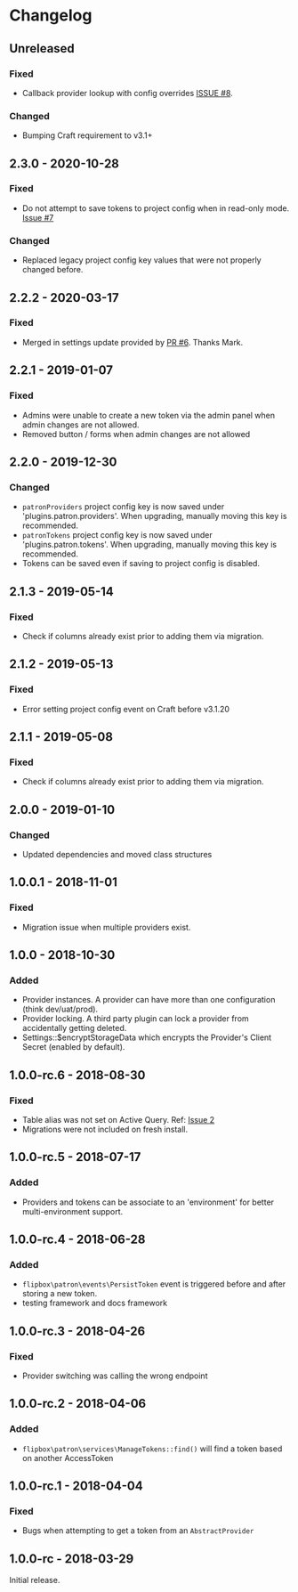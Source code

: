 Changelog
=========

## Unreleased
### Fixed
- Callback provider lookup with config overrides [ISSUE #8](https://github.com/flipboxfactory/patron/issues/8).

### Changed
- Bumping Craft requirement to v3.1+

## 2.3.0 - 2020-10-28
### Fixed
- Do not attempt to save tokens to project config when in read-only mode. [Issue #7](https://github.com/flipboxfactory/patron/issues/7)

### Changed
- Replaced legacy project config key values that were not properly changed before.

## 2.2.2 - 2020-03-17
### Fixed
- Merged in settings update provided by [PR #6](https://github.com/flipboxfactory/patron/pull/6).  Thanks Mark.

## 2.2.1 - 2019-01-07
### Fixed
- Admins were unable to create a new token via the admin panel when admin changes are not allowed.  
- Removed button / forms when admin changes are not allowed

## 2.2.0 - 2019-12-30
### Changed
- `patronProviders` project config key is now saved under 'plugins.patron.providers'.  When upgrading, manually moving this key is recommended.
- `patronTokens` project config key is now saved under 'plugins.patron.tokens'.  When upgrading, manually moving this key is recommended.
- Tokens can be saved even if saving to project config is disabled.

## 2.1.3 - 2019-05-14
### Fixed
- Check if columns already exist prior to adding them via migration.

## 2.1.2 - 2019-05-13
### Fixed
- Error setting project config event on Craft before v3.1.20

## 2.1.1 - 2019-05-08
### Fixed
- Check if columns already exist prior to adding them via migration.

## 2.0.0 - 2019-01-10
### Changed
- Updated dependencies and moved class structures

## 1.0.0.1 - 2018-11-01
### Fixed
- Migration issue when multiple providers exist.

## 1.0.0 - 2018-10-30
### Added
- Provider instances.  A provider can have more than one configuration (think dev/uat/prod).
- Provider locking.  A third party plugin can lock a provider from accidentally getting deleted.
- Settings::$encryptStorageData which encrypts the Provider's Client Secret (enabled by default).

## 1.0.0-rc.6 - 2018-08-30
### Fixed
- Table alias was not set on Active Query.  Ref: [Issue 2](https://github.com/flipboxfactory/patron/issues/2)
- Migrations were not included on fresh install.

## 1.0.0-rc.5 - 2018-07-17
### Added
- Providers and tokens can be associate to an 'environment' for better multi-environment support.

## 1.0.0-rc.4 - 2018-06-28
### Added
- `flipbox\patron\events\PersistToken` event is triggered before and after storing a new token. 
- testing framework and docs framework

## 1.0.0-rc.3 - 2018-04-26
### Fixed
- Provider switching was calling the wrong endpoint

## 1.0.0-rc.2 - 2018-04-06
### Added
- `flipbox\patron\services\ManageTokens::find()` will find a token based on another AccessToken

## 1.0.0-rc.1 - 2018-04-04
### Fixed
- Bugs when attempting to get a token from an `AbstractProvider`

## 1.0.0-rc - 2018-03-29
Initial release.
